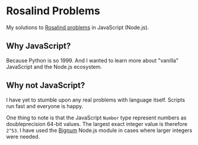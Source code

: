 # Rosalind Problems 

My solutions to [Rosalind problems](http://rosalind.info/) in JavaScript (Node.js). 

## Why JavaScript?

Because Python is so 1999. And I wanted to learn more about "vanilla" JavaScript and the Node.js ecosystem.

## Why not JavaScript?

I have yet to stumble upon any real problems with language itself. Scripts run fast and everyone is happy.

One thing to note is that the JavaScript `Number` type represent numbers as doubleprecision 64-bit values. The largest exact integer value is therefore `2^53`. 
I have used the [Bignum](https://github.com/justmoon/node-bignum) Node.js module in cases where larger integers were needed. 



